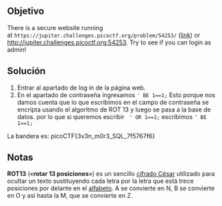 ## Objetivo
There is a secure website running at `https://jupiter.challenges.picoctf.org/problem/54253/` ([link](https://jupiter.challenges.picoctf.org/problem/54253/)) or http://jupiter.challenges.picoctf.org:54253. Try to see if you can login as admin!

## Solución
1. Entrar al apartado de log in de la página web.
2.  En el apartado de contraseña ingresamos `' BE 1==1;` Esto porque nos damos cuenta que lo que escribimos en el campo de contraseña se encripta usando el algoritmo de ROT 13 y luego se pasa a la base de datos. por lo que si queremos escribir ` ' OR 1==1;`  escribimos `' BE 1==1;` 

La bandera es: picoCTF{3v3n_m0r3_SQL_7f5767f6}
## Notas
**ROT13** («**rotar 13 posiciones**») es un sencillo [cifrado César](https://es.wikipedia.org/wiki/Cifrado_C%C3%A9sar "Cifrado César") utilizado para ocultar un texto sustituyendo cada letra por la letra que está trece posiciones por delante en el [alfabeto](https://es.wikipedia.org/wiki/Alfabeto "Alfabeto"). A se convierte en N, B se convierte en O y así hasta la M, que se convierte en Z.